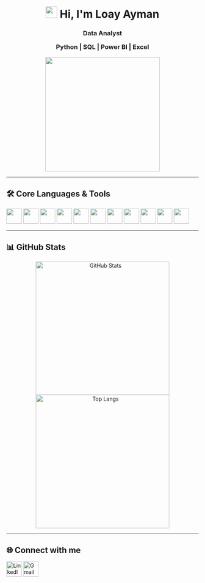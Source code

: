 <div align="center">
  <h1>
    <img src="https://media.giphy.com/media/hvRJCLFzcasrR4ia7z/giphy.gif" width="30"/>
    Hi, I'm Loay Ayman
  <h3>Data Analyst 

  Python | SQL | Power BI | Excel </h3>
      </h1>

  <img src="https://media.giphy.com/media/qgQUggAC3Pfv687qPC/giphy.gif" width="300"/>
</div>

---

## 🛠️ Core Languages & Tools
<p align="left">
  <img src="https://cdn.jsdelivr.net/gh/devicons/devicon/icons/python/python-original.svg" width="40" height="40"/>
  <img src="https://cdn.jsdelivr.net/gh/devicons/devicon/icons/pandas/pandas-original.svg" width="40" height="40"/>
  <img src="https://img.icons8.com/color/48/000000/numpy.png" width="40" height="40"/> <!-- NumPy -->
  <img src="https://img.icons8.com/color/48/000000/matplotlib.png" width="40" height="40"/> <!-- Matplotlib -->
  <img src="https://cdn.jsdelivr.net/gh/devicons/devicon/icons/mysql/mysql-original.svg" width="40" height="40"/>
  <img src="https://cdn.jsdelivr.net/gh/devicons/devicon/icons/postgresql/postgresql-original.svg" width="40" height="40"/>
  <img src="https://cdn.jsdelivr.net/gh/devicons/devicon/icons/linux/linux-original.svg" width="40" height="40"/>
  <img src="https://cdn.jsdelivr.net/gh/devicons/devicon/icons/git/git-original.svg" width="40" height="40"/>
  <img src="https://cdn.jsdelivr.net/gh/devicons/devicon/icons/github/github-original.svg" width="40" height="40"/>
  <img src="https://img.icons8.com/fluency/48/000000/microsoft-excel-2019.png" width="40" height="40"/> <!-- Excel -->
  <img src="https://img.icons8.com/color/48/power-bi.png" width="40" height="40"/> <!-- Power BI -->
</p>

---

## 📊 GitHub Stats
<div align="center">
  <img src="https://github-readme-stats.vercel.app/api?username=loayayman&show_icons=true&theme=radical" alt="GitHub Stats" width="350"/>

  <br>

  <img src="https://github-readme-stats.vercel.app/api/top-langs/?username=loayayman&layout=compact&theme=radical" alt="Top Langs" width="350"/>
</div>




---
## 🌐 Connect with me
<p align="left">
  <a href="https://www.linkedin.com/in/loayaymaan/" target="blank" style="text-decoration:none;">
    <img align="center" src="https://cdn.jsdelivr.net/gh/devicons/devicon/icons/linkedin/linkedin-original.svg" alt="LinkedIn" width="40" height="40"/>
  </a>
  <a href="mailto:loayayman@gmail.com" target="blank" style="text-decoration:none;">
    <img align="center" src="https://cdn.jsdelivr.net/gh/devicons/devicon/icons/google/google-original.svg" alt="Gmail" width="40" height="40"/>
  </a>
</p>

